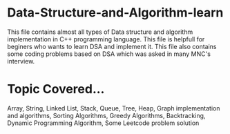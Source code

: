 # Data-Structure-and-Algorithm-learn

This file contains almost all types of Data structure and algorithm implementation in C++ programming language.
This file is helpfull for beginers who wants to learn DSA and implement it.
This file also contains some coding problems based on DSA which was asked in many MNC's interview.

# Topic Covered...
Array,
String,
Linked List,
Stack,
Queue,
Tree,
Heap,
Graph implementation and algorithms,
Sorting Algorithms,
Greedy Algorithms,
Backtracking,
Dynamic Programming Algorithm,
Some Leetcode problem solution
